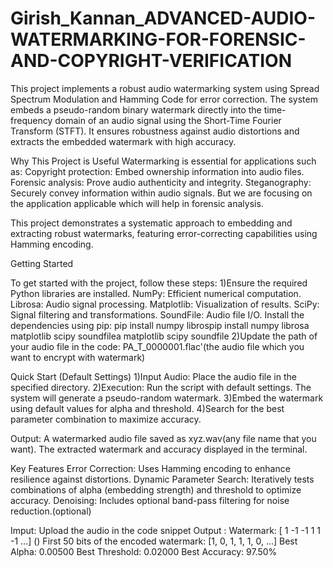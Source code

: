 # Girish_Kannan_ADVANCED-AUDIO-WATERMARKING-FOR-FORENSIC-AND-COPYRIGHT-VERIFICATION

This project implements a robust audio watermarking system using Spread Spectrum Modulation and Hamming Code for error correction. The system embeds a pseudo-random binary watermark directly into the time-frequency domain of an audio signal using the Short-Time Fourier Transform (STFT). It ensures robustness against audio distortions and extracts the embedded watermark with high accuracy.

Why This Project is Useful
Watermarking is essential for applications such as:
Copyright protection: Embed ownership information into audio files.
Forensic analysis: Prove audio authenticity and integrity.
Steganography: Securely convey information within audio signals.
But we are focusing on the application applicable which will help in forensic analysis.

This project demonstrates a systematic approach to embedding and extracting robust watermarks, featuring error-correcting capabilities using Hamming encoding.

Getting Started

To get started with the project, follow these steps:
1)Ensure the required Python libraries are installed. 
NumPy: Efficient numerical computation.
Librosa: Audio signal processing.
Matplotlib: Visualization of results.
SciPy: Signal filtering and transformations.
SoundFile: Audio file I/O.
Install the dependencies using pip:
pip install numpy librospip install numpy librosa matplotlib scipy soundfilea matplotlib scipy soundfile
2)Update the path of your audio file in the code:
PA_T_0000001.flac'(the audio file which you want to encrypt with watermark)

Quick Start (Default Settings)
1)Input Audio: Place the audio file in the specified directory.
2)Execution: Run the script with default settings. The system will generate a pseudo-random watermark.
3)Embed the watermark using default values for alpha and threshold.
4)Search for the best parameter combination to maximize accuracy.

Output:
A watermarked audio file saved as xyz.wav(any file name that you want).
The extracted watermark and accuracy displayed in the terminal.


Key Features
Error Correction: Uses Hamming encoding to enhance resilience against distortions.
Dynamic Parameter Search: Iteratively tests combinations of alpha (embedding strength) and threshold to optimize accuracy.
Denoising: Includes optional band-pass filtering for noise reduction.(optional)


Imput: Upload the audio in the code snippet
Output :
Watermark:
[ 1 -1 -1  1  1 -1 ...] ()
First 50 bits of the encoded watermark:
[1, 0, 1, 1, 1, 0, ...]
Best Alpha: 0.00500
Best Threshold: 0.02000
Best Accuracy: 97.50%


